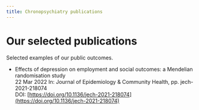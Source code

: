 ```yaml
---
title: Chronopsychiatry publications
---
```


# Our selected publications

Selected examples of our public outcomes.

-  Effects of depression on employment and social outcomes: a Mendelian randomisation study  
22 Mar 2022 In: Journal of Epidemiology & Community Health, pp. jech-2021-218074  
DOI: [https://doi.org/10.1136/jech-2021-218074](https://doi.org/10.1136/jech-2021-218074)  

